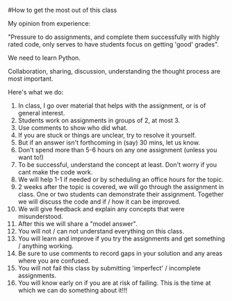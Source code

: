 #How to get the most out of this class

My opinion from experience:

"Pressure to do assignments, and complete them successfully with highly rated 
code, only serves to have students focus on getting 'good' grades".

We need to learn Python.

Collaboration, sharing, discussion, understanding the thought process are most 
important.

Here's what we do:
1. In class, I go over material that helps with the assignment, or is of
   general interest.
1. Students work on assignments in groups of 2, at most 3.
1. Use comments to show who did what.   
1. If you are stuck or things are unclear, try to resolve it yourself.
1. But if an answer isn't forthcoming in (say) 30 mins, let us know.
1. Don't spend more than 5-6 hours on any one assignment (unless you want to!)   
1. To be successful, understand the concept at least. Don't worry if
   you cant make the code work.
1. We will help 1-1 if needed or by scheduling an office hours for the topic.
1. 2 weeks after the topic is covered, we will go through the assignment in 
   class. One or two students can demonstrate their assignment. Together we
   will discuss the code and if / how it can be improved.
1. We will give feedback and explain any concepts that were misunderstood.   
1. After this we will share a "model answer".
1. You will not / can not understand everything on this class.
1. You will learn and improve if you try the assignments and get something
   / anything working.
1. Be sure to use comments to record gaps in your solution and any 
   areas where you are confused.
1. You will not fail this class by submitting 'imperfect' / incomplete 
   assignments.
1. You will know early on if you are at risk of failing. This is 
    the time at which we can do something about it!!!
